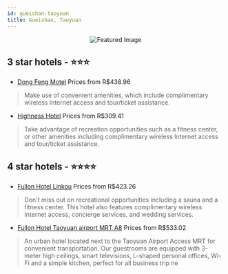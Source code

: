 ```yaml
---
id: gueishan-taoyuan
title: Gueishan, Taoyuan
---
```


<center><img src="https://i.travelapi.com/hotels/14000000/13390000/13385300/13385293/5a56a477_z.jpg" alt="Featured Image" /></center>


##  3 star hotels - ⭐️⭐️⭐️

-    [Dong Feng Motel](https://us.hurb.com/br/hotels/gueishan/dong-feng-motel-JNP-JP146753?cmp=18055) Prices from R$438.96
   > Make use of convenient amenities, which include complimentary wireless Internet access and tour/ticket assistance.
-    [Highness Hotel](https://us.hurb.com/br/hotels/gueishan/highness-hotel-JNP-JP989140?cmp=18055) Prices from R$309.41
   > Take advantage of recreation opportunities such as a fitness center, or other amenities including complimentary wireless Internet access and tour/ticket assistance.

##  4 star hotels - ⭐️⭐️⭐️⭐️

-    [Fullon Hotel Linkou](https://us.hurb.com/br/hotels/gueishan/fullon-hotel-linkou-JNP-JP060167?cmp=18055) Prices from R$423.26
   > Don't miss out on recreational opportunities including a sauna and a fitness center. This hotel also features complimentary wireless Internet access, concierge services, and wedding services.
-    [Fullon Hotel Taoyuan airport MRT A8](https://us.hurb.com/br/hotels/gueishan/fullon-hotel-taoyuan-airport-mrt-a8-JNP-JP180235?cmp=18055) Prices from R$533.02
   > An urban hotel located next to the Taoyuan Airport Access MRT for convenient transportation. Our guestrooms are equipped with 3-meter high ceilings, smart televisions, L-shaped personal offices, Wi-Fi and a simple kitchen, perfect for all business trip ne

